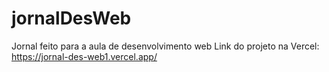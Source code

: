 # jornalDesWeb
Jornal feito para a aula de desenvolvimento web
 Link do projeto na Vercel: https://jornal-des-web1.vercel.app/
